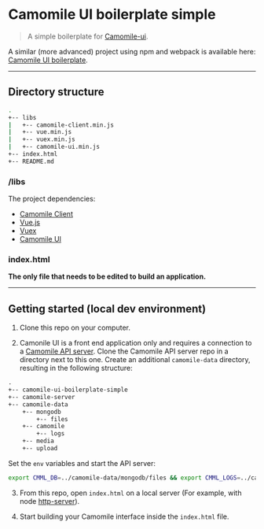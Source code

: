 # Camomile UI boilerplate simple

> A simple boilerplate for [Camomile-ui](https://github.com/francoisromain/camomile-ui).

A similar (more advanced) project using npm and webpack is available here: [Camomile UI boilerplate](https://github.com/francoisromain/camomile-ui-boilerplate).

---

## Directory structure

```bash
.
+-- libs
|   +-- camomile-client.min.js
|   +-- vue.min.js
|   +-- vuex.min.js
|   +-- camomile-ui.min.js
+-- index.html
+-- README.md
```

### /libs

The project dependencies:

* [Camomile Client](https://github.com/camomile-project/camomile-client-javascript)
* [Vue.js](https://vuejs.org/)
* [Vuex](https://vuex.vuejs.org/)
* [Camomile UI](https://www.npmjs.com/package/@camomile/camomile-ui)

### index.html

**The only file that needs to be edited to build an application.**

---

## Getting started (local dev environment)

1.  Clone this repo on your computer.

2.  Camonile UI is a front end application only and requires a connection to a [Camomile API server](https://github.com/camomile-project/camomile-server). Clone the Camomile API server repo in a directory next to this one. Create an additional `camomile-data` directory, resulting in the following structure:

```txt
.
+-- camomile-ui-boilerplate-simple
+-- camomile-server
+-- camomile-data
    +-- mongodb
        +-- files
    +-- camomile
        +-- logs
    +-- media
    +-- upload
```

Set the `env` variables and start the API server:

```bash
export CMML_DB=../camomile-data/mongodb/files && export CMML_LOGS=../camomile-data/camomile/logs && export CMML_MEDIA=../camomile-data/media && export CMML_UPLOAD=../camomile-data/upload && export CMML_PORT=3000 && export CMML_PASSWORD=roO7p4s5wOrD && docker-compose -f ../camomile-server/docker-compose.dev.yml up --build -d
```

3.  From this repo, open `index.html` on a local server (For example, with node [http-server](https://www.npmjs.com/package/http-server)).

4.  Start building your Camomile interface inside the `index.html` file.
